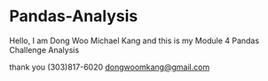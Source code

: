 # Pandas-Analysis
Hello, I am Dong Woo Michael Kang and this is my Module 4 Pandas Challenge Analysis 

thank you (303)817-6020 dongwoomkang@gmail.com
